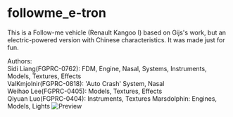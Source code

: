 # followme_e-tron  
This is a Follow-me vehicle (Renault Kangoo I) based on Gijs's work, but an electric-powered version with Chinese characteristics. It was made just for fun.  
    
Authors:   
Sidi Liang(FGPRC-0762): FDM, Engine, Nasal, Systems, Instruments, Models, Textures, Effects  
ValKmjolnir(FGPRC-0818): 'Auto Crash' System, Nasal  
Weihao Lee(FGPRC-0405): Models, Textures, Effects    
Qiyuan Luo(FGPRC-0404): Instruments, Textures
Marsdolphin: Engines, Models, Lights
![Preview](http://wiki.flightgear.org/images/5/51/Preview-etron.png)
